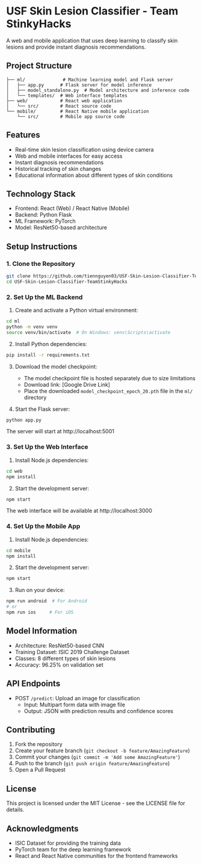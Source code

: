 # USF Skin Lesion Classifier - Team StinkyHacks

A web and mobile application that uses deep learning to classify skin lesions and provide instant diagnosis recommendations.

## Project Structure

```
├── ml/              # Machine learning model and Flask server
│   ├── app.py      # Flask server for model inference
│   ├── model_standalone.py  # Model architecture and inference code
│   └── templates/  # Web interface templates
├── web/            # React web application
│   └── src/        # React source code
└── mobile/         # React Native mobile application
    └── src/        # Mobile app source code
```

## Features

- Real-time skin lesion classification using device camera
- Web and mobile interfaces for easy access
- Instant diagnosis recommendations
- Historical tracking of skin changes
- Educational information about different types of skin conditions

## Technology Stack

- Frontend: React (Web) / React Native (Mobile)
- Backend: Python Flask
- ML Framework: PyTorch
- Model: ResNet50-based architecture

## Setup Instructions

### 1. Clone the Repository
```bash
git clone https://github.com/tiennguyen03/USF-Skin-Lesion-Classifier-TeamStinkyHacks.git
cd USF-Skin-Lesion-Classifier-TeamStinkyHacks
```

### 2. Set Up the ML Backend

1. Create and activate a Python virtual environment:
```bash
cd ml
python -m venv venv
source venv/bin/activate  # On Windows: venv\Scripts\activate
```

2. Install Python dependencies:
```bash
pip install -r requirements.txt
```

3. Download the model checkpoint:
   - The model checkpoint file is hosted separately due to size limitations
   - Download link: [Google Drive Link]
   - Place the downloaded `model_checkpoint_epoch_20.pth` file in the `ml/` directory

4. Start the Flask server:
```bash
python app.py
```
The server will start at http://localhost:5001

### 3. Set Up the Web Interface

1. Install Node.js dependencies:
```bash
cd web
npm install
```

2. Start the development server:
```bash
npm start
```
The web interface will be available at http://localhost:3000

### 4. Set Up the Mobile App

1. Install Node.js dependencies:
```bash
cd mobile
npm install
```

2. Start the development server:
```bash
npm start
```

3. Run on your device:
```bash
npm run android  # For Android
# or
npm run ios     # For iOS
```

## Model Information

- Architecture: ResNet50-based CNN
- Training Dataset: ISIC 2019 Challenge Dataset
- Classes: 8 different types of skin lesions
- Accuracy: 96.25% on validation set

## API Endpoints

- POST `/predict`: Upload an image for classification
  - Input: Multipart form data with image file
  - Output: JSON with prediction results and confidence scores

## Contributing

1. Fork the repository
2. Create your feature branch (`git checkout -b feature/AmazingFeature`)
3. Commit your changes (`git commit -m 'Add some AmazingFeature'`)
4. Push to the branch (`git push origin feature/AmazingFeature`)
5. Open a Pull Request

## License

This project is licensed under the MIT License - see the LICENSE file for details.

## Acknowledgments

- ISIC Dataset for providing the training data
- PyTorch team for the deep learning framework
- React and React Native communities for the frontend frameworks
